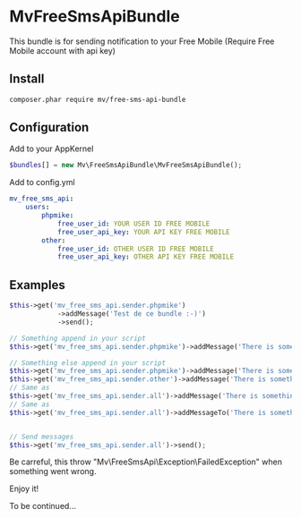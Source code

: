 MvFreeSmsApiBundle
==================

This bundle is for sending notification to your Free Mobile (Require Free Mobile account with api key)

Install
-------

```bash
composer.phar require mv/free-sms-api-bundle
```

Configuration
-------------

Add to your AppKernel

```php
$bundles[] = new Mv\FreeSmsApiBundle\MvFreeSmsApiBundle();
```

Add to config.yml

```yml
mv_free_sms_api:
    users:
        phpmike:
            free_user_id: YOUR USER ID FREE MOBILE
            free_user_api_key: YOUR API KEY FREE MOBILE
        other:
            free_user_id: OTHER USER ID FREE MOBILE
            free_user_api_key: OTHER API KEY FREE MOBILE
```

Examples
--------

```php
$this->get('mv_free_sms_api.sender.phpmike')
            ->addMessage('Test de ce bundle :-)')
            ->send();
```

```php
// Something append in your script
$this->get('mv_free_sms_api.sender.phpmike')->addMessage('There is something wrong with that!');

// Something else append in your script
$this->get('mv_free_sms_api.sender.phpmike')->addMessage('There is something wrong with that other!');
$this->get('mv_free_sms_api.sender.other')->addMessage('There is something wrong with that other!');
// Same as
$this->get('mv_free_sms_api.sender.all')->addMessage('There is something wrong with that other!');
// Same as
$this->get('mv_free_sms_api.sender.all')->addMessageTo('There is something wrong with that other!', array('phpmike', 'other');


// Send messages
$this->get('mv_free_sms_api.sender.all')->send();
```

Be carreful, this throw "Mv\FreeSmsApi\Exception\FailedException" when something went wrong.

Enjoy it!

To be continued...